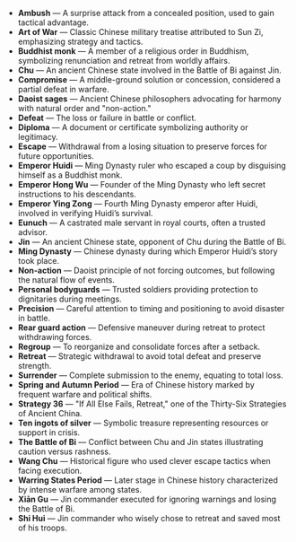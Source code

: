 - **Ambush** — A surprise attack from a concealed position, used to gain tactical advantage.
- **Art of War** — Classic Chinese military treatise attributed to Sun Zi, emphasizing strategy and tactics.
- **Buddhist monk** — A member of a religious order in Buddhism, symbolizing renunciation and retreat from worldly affairs.
- **Chu** — An ancient Chinese state involved in the Battle of Bi against Jin.
- **Compromise** — A middle-ground solution or concession, considered a partial defeat in warfare.
- **Daoist sages** — Ancient Chinese philosophers advocating for harmony with natural order and "non-action."
- **Defeat** — The loss or failure in battle or conflict.
- **Diploma** — A document or certificate symbolizing authority or legitimacy.
- **Escape** — Withdrawal from a losing situation to preserve forces for future opportunities.
- **Emperor Huidi** — Ming Dynasty ruler who escaped a coup by disguising himself as a Buddhist monk.
- **Emperor Hong Wu** — Founder of the Ming Dynasty who left secret instructions to his descendants.
- **Emperor Ying Zong** — Fourth Ming Dynasty emperor after Huidi, involved in verifying Huidi’s survival.
- **Eunuch** — A castrated male servant in royal courts, often a trusted advisor.
- **Jin** — An ancient Chinese state, opponent of Chu during the Battle of Bi.
- **Ming Dynasty** — Chinese dynasty during which Emperor Huidi’s story took place.
- **Non-action** — Daoist principle of not forcing outcomes, but following the natural flow of events.
- **Personal bodyguards** — Trusted soldiers providing protection to dignitaries during meetings.
- **Precision** — Careful attention to timing and positioning to avoid disaster in battle.
- **Rear guard action** — Defensive maneuver during retreat to protect withdrawing forces.
- **Regroup** — To reorganize and consolidate forces after a setback.
- **Retreat** — Strategic withdrawal to avoid total defeat and preserve strength.
- **Surrender** — Complete submission to the enemy, equating to total loss.
- **Spring and Autumn Period** — Era of Chinese history marked by frequent warfare and political shifts.
- **Strategy 36** — "If All Else Fails, Retreat," one of the Thirty-Six Strategies of Ancient China.
- **Ten ingots of silver** — Symbolic treasure representing resources or support in crisis.
- **The Battle of Bi** — Conflict between Chu and Jin states illustrating caution versus rashness.
- **Wang Chu** — Historical figure who used clever escape tactics when facing execution.
- **Warring States Period** — Later stage in Chinese history characterized by intense warfare among states.
- **Xiān Gu** — Jin commander executed for ignoring warnings and losing the Battle of Bi.
- **Shi Hui** — Jin commander who wisely chose to retreat and saved most of his troops.

